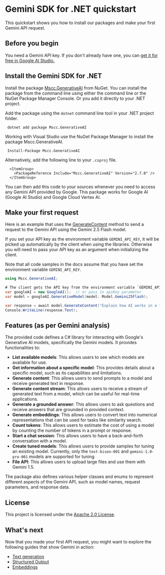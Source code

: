 # Gemini SDK for .NET quickstart

This quickstart shows you how to install our packages and make your first Gemini API request.

## Before you begin

You need a Gemini API key. If you don't already have one, you can [get it for free in Google AI Studio.](https://aistudio.google.com/app/apikey)

## Install the Gemini SDK for .NET

Install the package [Mscc.GenerativeAI](https://www.nuget.org/packages/Mscc.GenerativeAI/) from NuGet. You can install the package from the command line using either the command line or the NuGet Package Manager Console. Or you add it directly to your .NET project.

Add the package using the `dotnet` command line tool in your .NET project folder.

```text
 dotnet add package Mscc.GenerativeAI
```

Working with Visual Studio use the NuGet Package Manager to install the package Mscc.GenerativeAI.

```text
 Install-Package Mscc.GenerativeAI
```

Alternatively, add the following line to your `.csproj` file.

```text
  <ItemGroup>
    <PackageReference Include="Mscc.GenerativeAI" Version="2.7.0" />
  </ItemGroup>
```

You can then add this code to your sources whenever you need to access any Gemini API provided by Google. This package works for Google AI (Google AI Studio) and Google Cloud Vertex AI.

## Make your first request

Here is an example that uses the [GenerateContent]() method to send a request to the Gemini API using the Gemini 2.5 Flash model.

If you set your API key as the environment variable `GEMINI_API_KEY`, it will be picked up automatically by the client when using the libraries. Otherwise you will need to pass your API key as an argument when initializing the client.

Note that all code samples in the docs assume that you have set the environment variable `GEMINI_API_KEY`.

```csharp
using Mscc.GenerativeAI;

# The client gets the API key from the environment variable `GEMINI_API_KEY`.
var googleAI = new GoogleAI();  // or pass in apiKey parameter
var model = googleAI.GenerativeModel(model: Model.Gemini25Flash);

var response = await model.GenerateContent("Explain how AI works in a few words");
Console.WriteLine(response.Text);
```

## Features (as per Gemini analysis)

The provided code defines a C# library for interacting with Google's Generative AI models, specifically the Gemini models. It provides functionalities to:

- **List available models**: This allows users to see which models are available for use.
- **Get information about a specific model**: This provides details about a specific model, such as its capabilities and limitations.
- **Generate content**: This allows users to send prompts to a model and receive generated text in response.
- **Generate content stream**: This allows users to receive a stream of generated text from a model, which can be useful for real-time applications.
- **Generate a grounded answer**: This allows users to ask questions and receive answers that are grounded in provided context.
- **Generate embeddings**: This allows users to convert text into numerical representations that can be used for tasks like similarity search.
- **Count tokens**: This allows users to estimate the cost of using a model by counting the number of tokens in a prompt or response.
- **Start a chat session**: This allows users to have a back-and-forth conversation with a model.
- **Create tuned models**: This allows users to provide samples for tuning an existing model. Currently, only the `text-bison-001` and `gemini-1.0-pro-001` models are supported for tuning
- **File API**: This allows users to upload large files and use them with Gemini 1.5.

The package also defines various helper classes and enums to represent different aspects of the Gemini API, such as model names, request parameters, and response data.

## License

This project is licensed under the [Apache 2.0 License](https://github.com/mscraftsman/generative-ai/blob/main/LICENSE).

## What's next

Now that you made your first API request, you might want to explore the following guides that show Gemini in action:

- [Text generation](docs/text-generation.md)
- [Structured Output](docs/structured-output.md)
- [Embeddings](docs/embeddings.md)